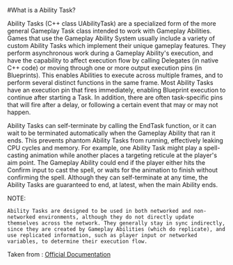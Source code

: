 #What is a Ability Task?

Ability Tasks (C++ class UAbilityTask) are a specialized form of the more general Gameplay Task class intended to work with Gameplay Abilities. Games that use the Gameplay Ability System usually include a variety of custom Ability Tasks which implement their unique gameplay features. They perform asynchronous work during a Gameplay Ability's execution, and have the capability to affect execution flow by calling Delegates (in native C++ code) or moving through one or more output execution pins (in Blueprints). This enables Abilities to execute across multiple frames, and to perform several distinct functions in the same frame. Most Ability Tasks have an execution pin that fires immediately, enabling Blueprint execution to continue after starting a Task. In addition, there are often task-specific pins that will fire after a delay, or following a certain event that may or may not happen.

Ability Tasks can self-terminate by calling the EndTask function, or it can wait to be terminated automatically when the Gameplay Ability that ran it ends. This prevents phantom Ability Tasks from running, effectively leaking CPU cycles and memory. For example, one Ability Task might play a spell-casting animation while another places a targeting reticule at the player's aim point. The Gameplay Ability could end if the player either hits the Confirm input to cast the spell, or waits for the animation to finish without confirming the spell. Although they can self-terminate at any time, the Ability Tasks are guaranteed to end, at latest, when the main Ability ends.

NOTE:

``
Ability Tasks are designed to be used in both networked and non-networked environments, although they do not directly update themselves across the network. They generally stay in sync indirectly, since they are created by Gameplay Abilities (which do replicate), and use replicated information, such as player input or networked variables, to determine their execution flow.
``

Taken from : [Official Documentation](https://docs.unrealengine.com/5.1/en-US/gameplay-ability-tasks-in-unreal-engine/)